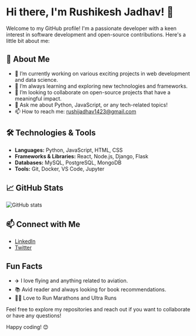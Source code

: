 # Hi there, I'm Rushikesh Jadhav! 👋

Welcome to my GitHub profile! I'm a passionate developer with a keen interest in software development and open-source contributions. Here's a little bit about me:

## 🚀 About Me
- 🔭 I’m currently working on various exciting projects in web development and data science.
- 🌱 I’m always learning and exploring new technologies and frameworks.
- 👯 I’m looking to collaborate on open-source projects that have a meaningful impact.
- 💬 Ask me about Python, JavaScript, or any tech-related topics!
- 📫 How to reach me: [rushijadhav1423@gmail.com](mailto:rushijadhav1423@gmail.com)

## 🛠 Technologies & Tools
- **Languages:** Python, JavaScript, HTML, CSS
- **Frameworks & Libraries:** React, Node.js, Django, Flask
- **Databases:** MySQL, PostgreSQL, MongoDB
- **Tools:** Git, Docker, VS Code, Jupyter

## 📈 GitHub Stats
![GitHub stats](https://github-readme-stats.vercel.app/api?username=rushiijadhav23&show_icons=true&theme=radical)

## 📫 Connect with Me
- [LinkedIn](https://www.linkedin.com/in/rushikesh-jadhav-3884b3237/)
- [Twitter](https://x.com/born_to_fly23)

## Fun Facts

- ✈️ I love flying and anything related to aviation.
- 📚 Avid reader and always looking for book recommendations.
- 🏃🏻 Love to Run Marathons and Ultra Runs

Feel free to explore my repositories and reach out if you want to collaborate or have any questions!

Happy coding! 😊
